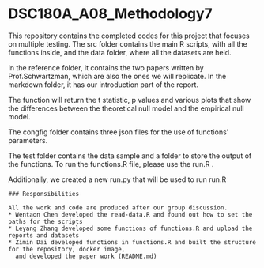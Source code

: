 # DSC180A_A08_Methodology7


This repository contains the completed codes for this project that focuses on multiple testing. The src folder contains the main R scripts, with all the functions inside, and the data folder, where all the datasets are held. 

In the reference folder, it contains the two papers written by Prof.Schwartzman, which are also the ones we will replicate. In the markdown folder, it has our introduction part of the report.

The function will return the t statistic, p values and various plots that show the differences between the theoretical null model and the empirical null model. 

The congfig folder contains three json files for the use of functions' parameters. 

The test folder contains the data sample and a folder to store the output of the functions.
To run the functions.R file, please use the run.R .

Additionally, we created a new run.py that will be used to run run.R
```
### Responsibilities

All the work and code are produced after our group discussion.
* Wentaon Chen developed the read-data.R and found out how to set the paths for the scripts
* Leyang Zhang developed some functions of functions.R and upload the reports and datasets
* Zimin Dai developed functions in functions.R and built the structure for the repository, docker image,
  and developed the paper work (README.md)
```


